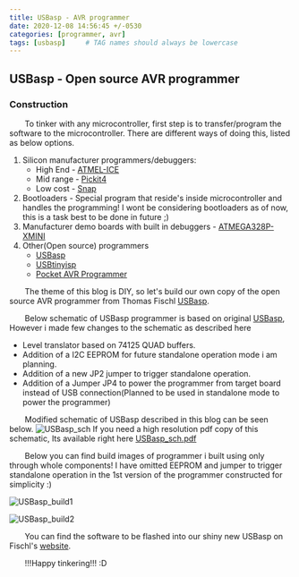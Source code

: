 ```yaml
---
title: USBasp - AVR programmer
date: 2020-12-08 14:56:45 +/-0530
categories: [programmer, avr]
tags: [usbasp]     # TAG names should always be lowercase
---
```


## USBasp - Open source AVR programmer
### Construction

&nbsp;&nbsp;&nbsp;&nbsp;&nbsp;&nbsp; To tinker with any microcontroller, first step is to transfer/program the software to the microcontroller. There are different ways of doing this, listed as below options.
1. Silicon manufacturer programmers/debuggers:
   - High End  - [ATMEL-ICE](https://www.microchip.com/DevelopmentTools/ProductDetails/PartNO/ATATMEL-ICE)
   - Mid range - [Pickit4](https://www.microchip.com/DevelopmentTools/ProductDetails/PartNO/PG164140)
   - Low cost  - [Snap](https://www.microchip.com/DevelopmentTools/ProductDetails/PartNO/PG164100)
2. Bootloaders - Special program that reside's inside microcontroller and handles the programming! I wont be considering bootloaders as of now, this is a task best to be done in future ;)
3. Manufacturer demo boards with built in debuggers - [ATMEGA328P-XMINI](https://www.microchip.com/DevelopmentTools/ProductDetails/PartNO/ATMEGA328P-XMINI)
4. Other(Open source) programmers
   - [USBasp](https://www.fischl.de/usbasp/)
   - [USBtinyisp](https://learn.adafruit.com/usbtinyisp)
   - [Pocket AVR Programmer](https://www.sparkfun.com/products/9825)

&nbsp;&nbsp;&nbsp;&nbsp;&nbsp;&nbsp; The theme of this blog is DIY, so let's build our own copy of the open source AVR programmer from Thomas Fischl [USBasp](https://www.fischl.de/usbasp/).

&nbsp;&nbsp;&nbsp;&nbsp;&nbsp;&nbsp; Below schematic of USBasp programmer is based on original [USBasp](https://www.fischl.de/usbasp/), However i made few changes to the schematic as described here
   - Level translator based on 74125 QUAD buffers.
   - Addition of a I2C EEPROM for future standalone operation mode i am planning.
   - Addition of a new JP2 jumper to trigger standalone operation.
   - Addition of a Jumper JP4 to power the programmer from target board instead of USB connection(Planned to be used in standalone mode to power the programmer)


&nbsp;&nbsp;&nbsp;&nbsp;&nbsp;&nbsp; Modified schematic of USBasp described in this blog can be seen below.
![USBasp_sch](https://user-images.githubusercontent.com/75629402/102087480-ead71200-3e19-11eb-8884-068c5b7db494.png)
If you need a high resolution pdf copy of this schematic, Its available right here [USBasp_sch.pdf](https://github.com/Maven-Labs-In/blog/files/5689978/USBasp_sch.pdf)

&nbsp;&nbsp;&nbsp;&nbsp;&nbsp;&nbsp; Below you can find build images of programmer i built using only through whole components! I have omitted EEPROM and jumper to trigger standalone operation in the 1st version of the programmer constructed for simplicity :)

![USBasp_build1](https://user-images.githubusercontent.com/75629402/102102554-3eeaf200-3e2c-11eb-894c-504e75b3274a.png)

![USBasp_build2](https://user-images.githubusercontent.com/75629402/102102602-4d390e00-3e2c-11eb-8b53-cb151460a55f.png)

&nbsp;&nbsp;&nbsp;&nbsp;&nbsp;&nbsp; You can find the software to be flashed into our shiny new USBasp on Fischl's [website](https://www.fischl.de/usbasp/usbasp.2011-05-28.tar.gz).

&nbsp;&nbsp;&nbsp;&nbsp;&nbsp;&nbsp; !!!Happy tinkering!!! :D